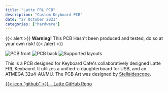 ```yaml
---
title: "Latte FRL PCB"
description: "Custom Keyboard PCB"
date: "27 October 2021"
categories: ["hardware"]
---
```

{{< alert >}}
**Warning!** This PCB Hasn't been produced and tested, do so at your own risk!
{{< /alert >}}

![PCB front](latte/latte-front.png)
![PCB back](latte/latte-back.png)
![Supported layouts](latte/latte-layouts.png)

This is a PCB designed for Keyboard Cafe's collaboratively designed Latte FRL Keybaord. It utilizes a unified-c daughterboard for USB, and an ATMEGA 32u4-AU/MU. The PCB Art was designed by [Stellaidescope](https://twitter.com/stellaidoscope).

[{{< icon "github" >}}&nbsp;&nbsp;&nbsp;&nbsp;Latte GitHub Repo](https://github.com/lfgberg/latte-frl-pcb)
